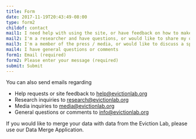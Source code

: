 ```yaml
---
title: Form
date: 2017-11-19T20:43:49-08:00
type: form2
childof: contact
mail1: I need help with using the site, or have feedback on how to make it better
mail2: I'm a researcher and have questions, or would like to share my own research
mail3: I'm a member of the press / media, or would like to discuss a speaking engagement
mail4: I have general questions or comments
form1: Email (required)
form2: Please enter your message (required)
submit: Submit
---
```


You can also send emails regarding

+ Help requests or site feedback to help@evictionlab.org 
+ Research inquiries to research@evictionlab.org
+ Media inquiries to media@evictionlab.org
+ General questions or comments to info@evictionlab.org

If you would like to merge your data with data from the Eviction Lab, please use our Data Merge Application.